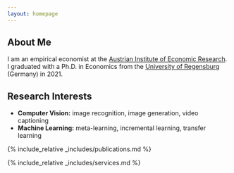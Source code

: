 ```yaml
---
layout: homepage
---
```


## About Me

I am an empirical economist at the [Austrian Institute of Economic Research](https://www.wifo.ac.at).
I graduated with a Ph.D. in Economics from the [University of Regensburg](https:/www.ur.de) (Germany) in 2021.

## Research Interests

- **Computer Vision:** image recognition, image generation, video captioning
- **Machine Learning:** meta-learning, incremental learning, transfer learning


{% include_relative _includes/publications.md %}

{% include_relative _includes/services.md %}
